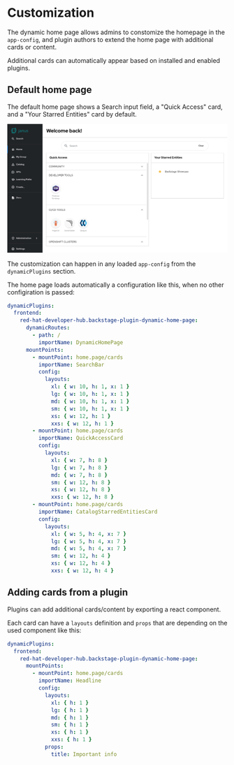 # Customization

The dynamic home page allows admins to constomize the homepage in the `app-config`, and plugin authors to extend the home page with additional cards or content.

Additional cards can automatically appear based on installed and enabled plugins.

## Default home page

The default home page shows a Search input field, a "Quick Access" card, and a "Your Starred Entities" card by default.

![Default home page](default-homepage.png)

The customization can happen in any loaded `app-config` from the `dynamicPlugins` section.

The home page loads automatically a configuration like this, when no other configiration is passed:

```yaml
dynamicPlugins:
  frontend:
    red-hat-developer-hub.backstage-plugin-dynamic-home-page:
      dynamicRoutes:
        - path: /
          importName: DynamicHomePage
      mountPoints:
        - mountPoint: home.page/cards
          importName: SearchBar
          config:
            layouts:
              xl: { w: 10, h: 1, x: 1 }
              lg: { w: 10, h: 1, x: 1 }
              md: { w: 10, h: 1, x: 1 }
              sm: { w: 10, h: 1, x: 1 }
              xs: { w: 12, h: 1 }
              xxs: { w: 12, h: 1 }
        - mountPoint: home.page/cards
          importName: QuickAccessCard
          config:
            layouts:
              xl: { w: 7, h: 8 }
              lg: { w: 7, h: 8 }
              md: { w: 7, h: 8 }
              sm: { w: 12, h: 8 }
              xs: { w: 12, h: 8 }
              xxs: { w: 12, h: 8 }
        - mountPoint: home.page/cards
          importName: CatalogStarredEntitiesCard
          config:
            layouts:
              xl: { w: 5, h: 4, x: 7 }
              lg: { w: 5, h: 4, x: 7 }
              md: { w: 5, h: 4, x: 7 }
              sm: { w: 12, h: 4 }
              xs: { w: 12, h: 4 }
              xxs: { w: 12, h: 4 }
```

## Adding cards from a plugin

Plugins can add additional cards/content by exporting a react component.

Each card can have a `layouts` definition and `props` that are depending on the used component like this:

```yaml
dynamicPlugins:
  frontend:
    red-hat-developer-hub.backstage-plugin-dynamic-home-page:
      mountPoints:
        - mountPoint: home.page/cards
          importName: Headline
          config:
            layouts:
              xl: { h: 1 }
              lg: { h: 1 }
              md: { h: 1 }
              sm: { h: 1 }
              xs: { h: 1 }
              xxs: { h: 1 }
            props:
              title: Important info
```
